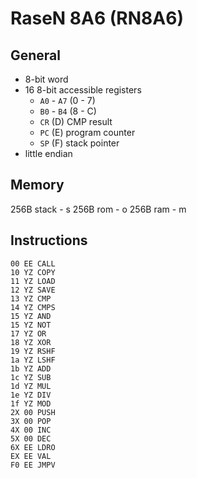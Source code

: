 # RaseN 8A6 (RN8A6)

## General
  * 8-bit word
  * 16 8-bit accessible registers
    * `A0` - `A7` (0 - 7)
    * `B0` - `B4` (8 - C)
    * `CR`        (D)      CMP result
    * `PC`        (E)      program counter
    * `SP`        (F)      stack pointer
  * little endian

## Memory

256B stack - s
256B rom   - o
256B ram   - m

## Instructions

```
00 EE CALL
10 YZ COPY
11 YZ LOAD
12 YZ SAVE
13 YZ CMP 
14 YZ CMPS
15 YZ AND 
15 YZ NOT 
17 YZ OR 
18 YZ XOR 
19 YZ RSHF
1a YZ LSHF
1b YZ ADD
1c YZ SUB
1d YZ MUL
1e YZ DIV
1f YZ MOD
2X 00 PUSH 
3X 00 POP 
4X 00 INC 
5X 00 DEC 
6X EE LDRO
EX EE VAL
F0 EE JMPV
```
